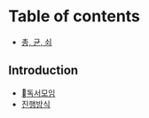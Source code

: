 # Table of contents

* [총, 균, 쇠](README.md)

## Introduction <a href="intro" id="intro"></a>

* [독서모임](intro/about.md)
* [진행방식](intro/how-to-process.md)
